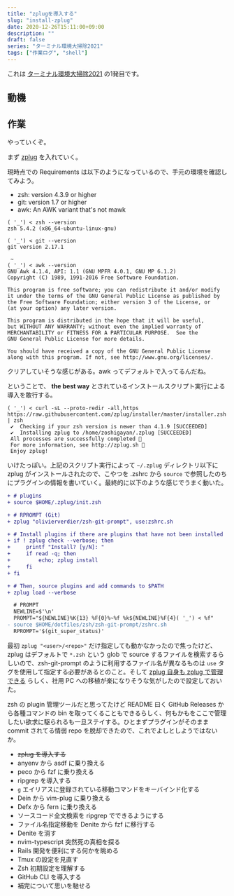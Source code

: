 ```yaml
---
title: "zplugを導入する"
slug: "install-zplug"
date: 2020-12-26T15:11:00+09:00
description: ""
draft: false
series: "ターミナル環境大掃除2021"
tags: ["作業ログ", "shell"]
---
```


これは [ターミナル環境大掃除2021](/renew-terminal-env-2021) の1発目です。

## 動機

## 作業

やっていくぞ。

まず [zplug](https://github.com/zplug/zplug) を入れていく。

現時点での Requirements は以下のようになっているので、手元の環境を確認してみよう。

* zsh: version 4.3.9 or higher
* git: version 1.7 or higher
* awk: An AWK variant that's not mawk


```
( '_') < zsh --version
zsh 5.4.2 (x86_64-ubuntu-linux-gnu)

( '_') < git --version
git version 2.17.1

 ~
( '_') < awk --version
GNU Awk 4.1.4, API: 1.1 (GNU MPFR 4.0.1, GNU MP 6.1.2)
Copyright (C) 1989, 1991-2016 Free Software Foundation.

This program is free software; you can redistribute it and/or modify
it under the terms of the GNU General Public License as published by
the Free Software Foundation; either version 3 of the License, or
(at your option) any later version.

This program is distributed in the hope that it will be useful,
but WITHOUT ANY WARRANTY; without even the implied warranty of
MERCHANTABILITY or FITNESS FOR A PARTICULAR PURPOSE.  See the
GNU General Public License for more details.

You should have received a copy of the GNU General Public License
along with this program. If not, see http://www.gnu.org/licenses/.
```

クリアしていそうな感じがある。awk ってデフォルトで入ってるんだね。

ということで、 **the best way** とされているインストールスクリプト実行による導入を敢行する。

```
( '_') < curl -sL --proto-redir -all,https https://raw.githubusercontent.com/zplug/installer/master/installer.zsh | zsh
 ✔  Checking if your zsh version is newer than 4.1.9 [SUCCEEDED]
 ✔  Installing zplug to /home/zoshigayan/.zplug [SUCCEEDED]
 All processes are successfully completed 🎉
 For more information, see http://zplug.sh 🌺
 Enjoy zplug!
```

いけたっぽい。上記のスクリプト実行によって `~/.zplug` ディレクトリ以下に zplug がインストールされたので、こやつを .zshrc から `source` で参照したのちにプラグインの情報を書いていく。最終的に以下のような感じでうまく動いた。

```diff
+ # plugins
+ source $HOME/.zplug/init.zsh

+ # RPROMPT (Git)
+ zplug "olivierverdier/zsh-git-prompt", use:zshrc.sh

+ # Install plugins if there are plugins that have not been installed
+ if ! zplug check --verbose; then
+     printf "Install? [y/N]: "
+     if read -q; then
+         echo; zplug install
+     fi
+ fi

+ # Then, source plugins and add commands to $PATH
+ zplug load --verbose

  # PROMPT
  NEWLINE=$'\n'
  PROMPT="${NEWLINE}%K{13} %F{0}%~%f %k${NEWLINE}%F{4}( '_') < %f"
- source $HOME/dotfiles/zsh/zsh-git-prompt/zshrc.sh
  RPROMPT='$(git_super_status)'
```

最初 `zplug "<user>/<repo>"` だけ指定しても動かなかったので焦ったけど、zplug はデフォルトで `*.zsh` という glob で source するファイルを検索するらしいので、zsh-git-prompt のように利用するファイル名が異なるものは `use` タグを使用して指定する必要があるとのこと。そして [zplug 自身も zplug で管理できる](https://github.com/zplug/zplug#let-zplug-manage-zplug) らしく、社用 PC への移植が楽になりそうな気がしたので設定しておいた。

zsh の plugin 管理ツールだと思ってたけど README 曰く GitHub Releases から各種コマンドの bin を取ってくることもできるらしく、何もかもをここで管理したい欲求に駆られるも一旦ステイする。ひとまずプラグインがそのまま commit されてる情弱 repo を脱却できたので、これでよしとしようではないか。

* ~~zplug を導入する~~
* anyenv から asdf に乗り換える
* peco から fzf に乗り換える
* ripgrep を導入する
* `g` エイリアスに登録されている移動コマンドをキーバインド化する
* Dein から vim-plug に乗り換える
* Defx から fern に乗り換える
* ソースコード全文検索を ripgrep でできるようにする
* ファイル名指定移動を Denite から fzf に移行する
* Denite を消す
* nvim-typescript 突然死の真相を探る
* Rails 開発を便利にする何かを眺める
* Tmux の設定を見直す
* Zsh 初期設定を理解する
* GitHub CLI を導入する
* 補完について思いを馳せる
